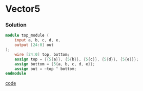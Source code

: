 # Vector5
### Solution
```Verilog
module top_module (
    input a, b, c, d, e,
    output [24:0] out
);
    wire [24:0] top, bottom;
    assign top = {{5{a}}, {5{b}}, {5{c}}, {5{d}}, {5{e}}};
    assign bottom = {5{a, b, c, d, e}};
    assign out = ~top ^ bottom;
endmodule
```
[code](./19.v)
